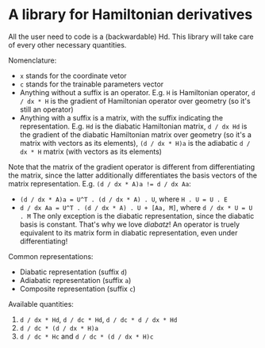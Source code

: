 # A library for Hamiltonian derivatives
All the user need to code is a (backwardable) Hd. This library will take care of every other necessary quantities.

Nomenclature:
* `x` stands for the coordinate vetor
* `c` stands for the trainable parameters vector
* Anything without a suffix is an operator. E.g. `H` is Hamiltonian operator, `d / dx * H` is the gradient of Hamiltonian operator over geometry (so it's still an operator)
* Anything with a suffix is a matrix, with the suffix indicating the representation. E.g. `Hd` is the diabatic Hamiltonian matrix, `d / dx Hd` is the gradient of the diabatic Hamiltonian matrix over geometry (so it's a matrix with vectors as its elements), `(d / dx * H)a` is the adiabatic `d / dx * H` matrix (with vectors as its elements)

Note that the matrix of the gradient operator is different from differentiating the matrix, since the latter additionally differentiates the basis vectors of the matrix representation. E.g. `(d / dx * A)a != d / dx Aa`:
* `(d / dx * A)a = U^T . (d / dx * A) . U`, where `H . U = U . E`
* `d / dx Aa = U^T . (d / dx * A) . U + [Aa, M]`, where `d / dx * U = U . M`
The only exception is the diabatic representation, since the diabatic basis is constant. That's why we love *diabatz*! An operator is truely equivalent to its matrix form in diabatic representation, even under differentiating!

Common representations:
* Diabatic  representation (suffix `d`)
* Adiabatic representation (suffix `a`)
* Composite representation (suffix `c`)

Available quantities:
1. `d / dx * Hd`, `d / dc * Hd`, `d / dc * d / dx * Hd`
2. `d / dc * (d / dx * H)a`
3. `d / dc * Hc` and `d / dc * (d / dx * H)c`
